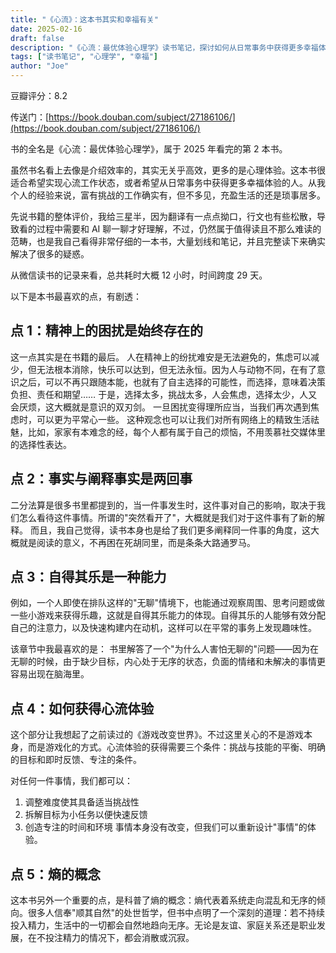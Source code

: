 ```yaml
---
title: "《心流》：这本书其实和幸福有关"
date: 2025-02-16
draft: false
description: "《心流：最优体验心理学》读书笔记，探讨如何从日常事务中获得更多幸福体验"
tags: ["读书笔记", "心理学", "幸福"]
author: "Joe"
---
```


豆瓣评分：8.2

传送门：[https://book.douban.com/subject/27186106/](https://book.douban.com/subject/27186106/)

书的全名是《心流：最优体验心理学》，属于 2025 年看完的第 2 本书。

虽然书名看上去像是介绍效率的，其实无关乎高效，更多的是心理体验。这本书很适合希望实现心流工作状态，或者希望从日常事务中获得更多幸福体验的人。从我个人的经验来说，富有挑战的工作确实有，但不多见，充盈生活的还是琐事居多。

先说书籍的整体评价，我给三星半，因为翻译有一点点拗口，行文也有些松散，导致看的过程中需要和 AI 聊一聊才好理解，不过，仍然属于值得读且不那么难读的范畴，也是我自己看得非常仔细的一本书，大量划线和笔记，并且完整读下来确实解决了很多的疑惑。

从微信读书的记录来看，总共耗时大概 12 小时，时间跨度 29 天。

以下是本书最喜欢的点，有剧透：

## 点 1：精神上的困扰是始终存在的
这一点其实是在书籍的最后。
人在精神上的纷扰难安是无法避免的，焦虑可以减少，但无法根本消除，快乐可以达到，但无法永恒。因为人与动物不同，在有了意识之后，可以不再只跟随本能，也就有了自主选择的可能性，而选择，意味着决策负担、责任和期望……
于是，选择太多，挑战太多，人会焦虑，选择太少，人又会厌烦，这大概就是意识的双刃剑。
一旦困扰变得理所应当，当我们再次遇到焦虑时，可以更为平常心一些。
这种观念也可以让我们对所有网络上的精致生活祛魅，比如，家家有本难念的经，每个人都有属于自己的烦恼，不用羡慕社交媒体里的选择性表达。

## 点 2：事实与阐释事实是两回事
二分法算是很多书里都提到的，当一件事发生时，这件事对自己的影响，取决于我们怎么看待这件事情。所谓的"突然看开了"，大概就是我们对于这件事有了新的解释。
而且，我自己觉得，读书本身也是给了我们更多阐释同一件事的角度，这大概就是阅读的意义，不再困在死胡同里，而是条条大路通罗马。

## 点 3：自得其乐是一种能力
例如，一个人即使在排队这样的"无聊"情境下，也能通过观察周围、思考问题或做一些小游戏来获得乐趣，这就是自得其乐能力的体现。自得其乐的人能够有效分配自己的注意力，以及快速构建内在动机，这样可以在平常的事务上发现趣味性。

该章节中我最喜欢的是：
书里解答了一个"为什么人害怕无聊的"问题——因为在无聊的时候，由于缺少目标，内心处于无序的状态，负面的情绪和未解决的事情更容易出现在脑海里。

## 点 4：如何获得心流体验
这个部分让我想起了之前读过的《游戏改变世界》。不过这里关心的不是游戏本身，而是游戏化的方式。心流体验的获得需要三个条件：挑战与技能的平衡、明确的目标和即时反馈、专注的条件。

对任何一件事情，我们都可以：
1. 调整难度使其具备适当挑战性
2. 拆解目标为小任务以便快速反馈
3. 创造专注的时间和环境
事情本身没有改变，但我们可以重新设计"事情"的体验。

## 点 5：熵的概念
这本书另外一个重要的点，是科普了熵的概念：熵代表着系统走向混乱和无序的倾向。很多人信奉"顺其自然"的处世哲学，但书中点明了一个深刻的道理：若不持续投入精力，生活中的一切都会自然地趋向无序。无论是友谊、家庭关系还是职业发展，在不投注精力的情况下，都会消散或沉寂。
